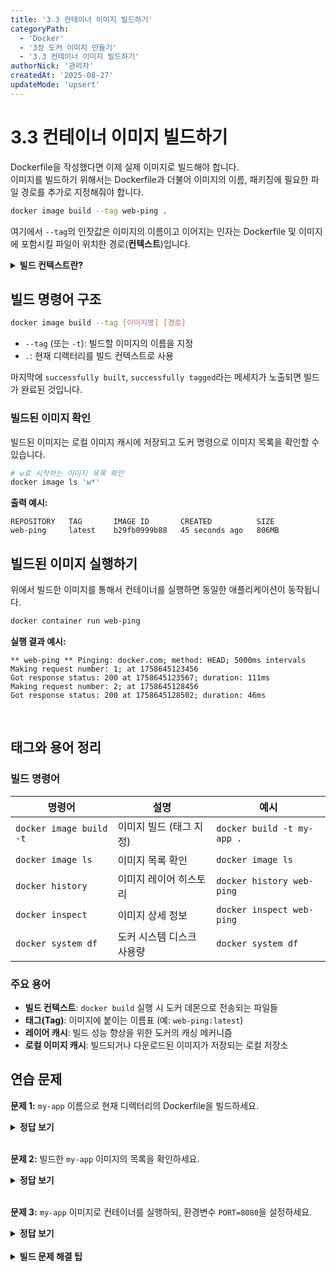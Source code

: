 ```yaml
---
title: '3.3 컨테이너 이미지 빌드하기'
categoryPath:
  - 'Docker'
  - '3장 도커 이미지 만들기'
  - '3.3 컨테이너 이미지 빌드하기'
authorNick: '관리자'
createdAt: '2025-08-27'
updateMode: 'upsert'
---
```


# 3.3 컨테이너 이미지 빌드하기

Dockerfile을 작성했다면 이제 실제 이미지로 빌드해야 합니다.  
이미지를 빌드하기 위해서는 Dockerfile과 더불어 이미지의 이름, 패키징에 필요한 파일 경로를 추가로 지정해줘야 합니다.

```bash
docker image build --tag web-ping .
```

여기에서 `--tag`의 인잣값은 이미지의 이름이고 이어지는 인자는 Dockerfile 및 이미지에 포함시킬 파일이 위치한 경로(**컨텍스트**)입니다.

<details>
<summary><strong>빌드 컨텍스트란?</strong></summary>

**빌드 컨텍스트**는 `docker build` 명령 시 도커 데몬으로 전송되는 파일들의 집합입니다.

- `.`은 현재 디렉터리의 모든 파일을 포함
- Dockerfile의 `COPY`나 `ADD` 명령은 이 컨텍스트 내의 파일만 사용 가능
- 큰 파일이나 불필요한 파일은 `.dockerignore`로 제외

```bash
# .dockerignore 예시
node_modules/
.git/
*.log
.tmp/
```

</details>

## 빌드 명령어 구조

```bash
docker image build --tag [이미지명] [경로]
```

- `--tag` (또는 `-t`): 빌드할 이미지의 이름을 지정
- `.`: 현재 디렉터리를 빌드 컨텍스트로 사용

마지막에 `successfully built`, `successfully tagged`라는 메세지가 노출되면 빌드가 완료된 것입니다.

### 빌드된 이미지 확인

빌드된 이미지는 로컬 이미지 캐시에 저장되고 도커 명령으로 이미지 목록을 확인할 수 있습니다.

```bash
# w로 시작하는 이미지 목록 확인
docker image ls 'w*'
```

**출력 예시:**

```
REPOSITORY   TAG       IMAGE ID       CREATED          SIZE
web-ping     latest    b29fb0999b88   45 seconds ago   806MB
```

## 빌드된 이미지 실행하기

위에서 빌드한 이미지를 통해서 컨테이너를 실행하면 동일한 애플리케이션이 동작됩니다.

```bash
docker container run web-ping
```

**실행 결과 예시:**

```
** web-ping ** Pinging: docker.com; method: HEAD; 5000ms intervals
Making request number: 1; at 1758645123456
Got response status: 200 at 1758645123567; duration: 111ms
Making request number: 2; at 1758645128456
Got response status: 200 at 1758645128502; duration: 46ms
```

<br/>

## 태그와 용어 정리

### 빌드 명령어

| 명령어                  | 설명                      | 예시                       |
| ----------------------- | ------------------------- | -------------------------- |
| `docker image build -t` | 이미지 빌드 (태그 지정)   | `docker build -t my-app .` |
| `docker image ls`       | 이미지 목록 확인          | `docker image ls`          |
| `docker history`        | 이미지 레이어 히스토리    | `docker history web-ping`  |
| `docker inspect`        | 이미지 상세 정보          | `docker inspect web-ping`  |
| `docker system df`      | 도커 시스템 디스크 사용량 | `docker system df`         |

### 주요 용어

- **빌드 컨텍스트**: `docker build` 실행 시 도커 데몬으로 전송되는 파일들
- **태그(Tag)**: 이미지에 붙이는 이름표 (예: `web-ping:latest`)
- **레이어 캐시**: 빌드 성능 향상을 위한 도커의 캐싱 메커니즘
- **로컬 이미지 캐시**: 빌드되거나 다운로드된 이미지가 저장되는 로컬 저장소

## 연습 문제

**문제 1:** `my-app` 이름으로 현재 디렉터리의 Dockerfile을 빌드하세요.

<details>
<summary><strong>정답 보기</strong></summary>

```bash
docker image build --tag my-app .
```

</details>
<br/>

**문제 2:** 빌드한 `my-app` 이미지의 목록을 확인하세요.

<details>
<summary><strong>정답 보기</strong></summary>

```bash
docker image ls my-app
```

</details>
<br/>

**문제 3:** `my-app` 이미지로 컨테이너를 실행하되, 환경변수 `PORT=8080`을 설정하세요.

<details>
<summary><strong>정답 보기</strong></summary>

```bash
docker container run -e PORT=8080 my-app
```

</details>
<br/>
<details>
<summary><strong>빌드 문제 해결 팁</strong></summary>

### 자주 발생하는 빌드 오류

1. **"no such file or directory" 오류**
   - 빌드 컨텍스트에 파일이 없음
   - `COPY` 경로 확인 필요

2. **"permission denied" 오류**
   - 파일 권한 문제
   - Dockerfile에서 `USER` 명령 확인

3. **빌드가 너무 느림**
   - `.dockerignore` 파일로 불필요한 파일 제외
   - 레이어 순서 최적화

### 디버깅 명령어

```bash
# 캐시 없이 전체 재빌드
docker build --no-cache -t my-app .

# 빌드 과정 상세 출력
docker build --progress=plain -t my-app .

# 중간 컨테이너 유지 (디버깅용)
docker build --rm=false -t my-app .
```

</details>
